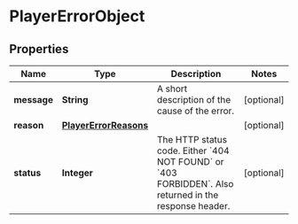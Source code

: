 

# PlayerErrorObject

## Properties

Name | Type | Description | Notes
------------ | ------------- | ------------- | -------------
**message** | **String** | A short description of the cause of the error.  |  [optional]
**reason** | [**PlayerErrorReasons**](PlayerErrorReasons.md) |  |  [optional]
**status** | **Integer** | The HTTP status code. Either &#x60;404 NOT FOUND&#x60; or &#x60;403 FORBIDDEN&#x60;.  Also returned in the response header.  |  [optional]



